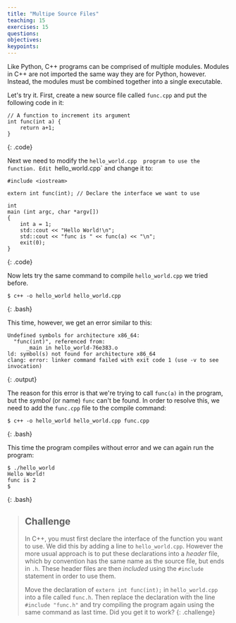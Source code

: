 ```yaml
---
title: "Multipe Source Files"
teaching: 15
exercises: 15
questions:
objectives:
keypoints:
---
```

Like Python, C++ programs can be comprised of multiple modules. Modules in C++ are not imported the same way they are for Python, however. Instead, 
the modules must be combined together into a single executable.

Let's try it. First, create a new source file called `func.cpp` and put the following code in it:

~~~
// A function to increment its argument
int func(int a) {
	return a+1;
}
~~~
{: .code}

Next we need to modify the `hello_world.cpp	 program to use the function. Edit `hello_world.cpp` and change it to:

~~~
#include <iostream>

extern int func(int); // Declare the interface we want to use

int
main (int argc, char *argv[]) 
{
	int a = 1;
	std::cout << "Hello World!\n";
	std::cout << "func is " << func(a) << "\n";
	exit(0);
}
~~~
{: .code}

Now lets try the same command to compile `hello_world.cpp` we tried before.

~~~
$ c++ -o hello_world hello_world.cpp
~~~
{: .bash}

This time, however, we get an error similar to this:

~~~
Undefined symbols for architecture x86_64:
  "func(int)", referenced from:
      _main in hello_world-76e383.o
ld: symbol(s) not found for architecture x86_64
clang: error: linker command failed with exit code 1 (use -v to see invocation)
~~~
{: .output}

The reason for this error is that we're trying to call `func(a)` in the program, but the *symbol* (or name) `func` can't be found. In order to
resolve this, we need to add the `func.cpp` file to the compile command:

~~~
$ c++ -o hello_world hello_world.cpp func.cpp
~~~
{: .bash}

This time the program compiles without error and we can again run the program:

~~~
$ ./hello_world
Hello World!
func is 2
$
~~~
{: .bash}

> ## Challenge
> In C++, you must first declare the interface of the function you want to use. We did this by adding a line to `hello_world.cpp`.
> However the more usual approach is to put these declarations into a *header* file, which by convention has the same name as the
> source file, but ends in `.h`. These header files are then *included* using the `#include` statement in order to use them.
>
> Move the declaration of `extern int func(int);` in `hello_world.cpp` into a file called `func.h`. Then replace the declaration with the line
> `#include "func.h"` and try compiling the program again using the same command as last time. Did you get it to work?
{: .challenge}

